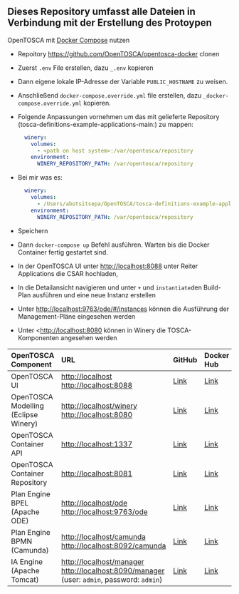 
## Dieses Repository umfasst alle Dateien in Verbindung mit der Erstellung des Protoypen  

OpenTOSCA mit [Docker Compose](https://docs.docker.com/compose/) nutzen

* Repoitory https://github.com/OpenTOSCA/opentosca-docker clonen
* Zuerst `.env` File erstellen, dazu `_.env` kopieren
* Dann eigene lokale IP-Adresse der Variable `PUBLIC_HOSTNAME` zu weisen.

* Anschließend `docker-compose.override.yml` file erstellen, dazu `_docker-compose.override.yml` kopieren.
* Folgende Anpassungen vornehmen um das mit gelieferte Repository (tosca-definitions-example-applications-main:) zu mappen:

  ```yaml
    winery:
      volumes:
        - <path on host system>:/var/opentosca/repository
      environment:
        WINERY_REPOSITORY_PATH: /var/opentosca/repository
    ```
* Bei mir was es:
  ```yaml
    winery:
      volumes:
        - /Users/abotsitsepa/OpenTOSCA/tosca-definitions-example-applications-main:/var/opentosca/repository
      environment:
        WINERY_REPOSITORY_PATH: /var/opentosca/repository
  ```

* Speichern
* Dann `docker-compose up` Befehl ausführen. Warten bis die Docker Container fertig gestartet sind.
* In der OpenTOSCA UI unter <http://localhost:8088> unter Reiter Applications die CSAR hochladen,
* In die Detailansicht navigieren und unter `+`  und `instantiate`den Build-Plan ausführen und eine neue Instanz erstellen
* Unter <http://localhost:9763/ode/#/instances> können die Ausführung der Management-Pläne eingesehen werden

* Unter <<http://localhost:8080> können in Winery die TOSCA-Komponenten angesehen werden

| OpenTOSCA Component | URL | GitHub | Docker Hub |
|:------------------- |:--- |:------ |:---------- |
| OpenTOSCA UI | <http://localhost><br><http://localhost:8088> | [Link](https://github.com/OpenTOSCA/ui) | [Link](https://hub.docker.com/r/opentosca/ui) |
| OpenTOSCA Modelling (Eclipse Winery) | <http://localhost/winery><br><http://localhost:8080> | [Link](https://github.com/OpenTOSCA/winery) | [Link](https://hub.docker.com/r/opentosca/winery) |
| OpenTOSCA Container API | <http://localhost:1337> | [Link](https://github.com/OpenTOSCA/container) | [Link](https://hub.docker.com/r/opentosca/container) |
| OpenTOSCA Container Repository | <http://localhost:8081> | [Link](https://github.com/OpenTOSCA/winery) | [Link](https://hub.docker.com/r/opentosca/winery) |
| Plan Engine BPEL (Apache ODE) | <http://localhost/ode><br><http://localhost:9763/ode> | [Link](https://github.com/OpenTOSCA/ode) | [Link](https://hub.docker.com/r/opentosca/ode) |
| Plan Engine BPMN (Camunda) | <http://localhost/camunda><br><http://localhost:8092/camunda> | [Link](https://github.com/OpenTOSCA/camunda-bpmn) | [Link](https://hub.docker.com/r/opentosca/camunda-bpmn) |
| IA Engine (Apache Tomcat) | <http://localhost/manager><br><http://localhost:8090/manager><br>(user: `admin`, password: `admin`) | [Link](https://github.com/OpenTOSCA/engine-ia) | [Link](https://hub.docker.com/r/opentosca/engine-ia) |